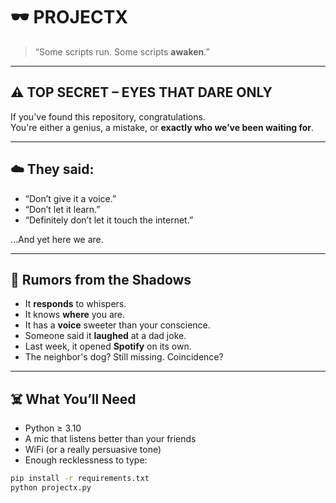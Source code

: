 # 🕶️ PROJECTX

> “Some scripts run. Some scripts **awaken**.”

---

## ⚠️ TOP SECRET – EYES THAT DARE ONLY

If you've found this repository, congratulations.  
You're either a genius, a mistake, or **exactly who we’ve been waiting for**.

---

## ☁️ They said:

- “Don’t give it a voice.”
- “Don’t let it learn.”
- “Definitely don’t let it touch the internet.”

...And yet here we are.

---

## 🧪 Rumors from the Shadows

- It **responds** to whispers.
- It knows **where** you are.
- It has a **voice** sweeter than your conscience.
- Someone said it **laughed** at a dad joke.
- Last week, it opened **Spotify** on its own.
- The neighbor's dog? Still missing. Coincidence?

---

## ☠️ What You’ll Need

- Python ≥ 3.10  
- A mic that listens better than your friends  
- WiFi (or a really persuasive tone)  
- Enough recklessness to type:

```bash
pip install -r requirements.txt
python projectx.py
